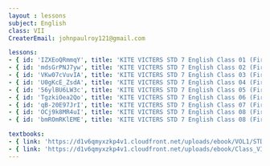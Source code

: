 ```yaml
--- 
layout : lessons 
subject: English
class: VII
CreaterEmail: johnpaulroy121@gmail.com

lessons: 
- { id: 'IZXEoQRmmqY', title: 'KITE VICTERS STD 7 English Class 01 (First Bell-ഫസ്റ്റ് ബെല്‍)' }
- { id: 'mdsGrPNJ7yw', title: 'KITE VICTERS STD 7 English Class 02 (First Bell-ഫസ്റ്റ് ബെല്‍)' }
- { id: 'VKw07cVuvIA', title: 'KITE VICTERS STD 7 English Class 03 (First Bell-ഫസ്റ്റ് ബെല്‍)' }
- { id: 'U0gKcE_ZsdA', title: 'KITE VICTERS STD 7 English Class 04 (First Bell-ഫസ്റ്റ് ബെല്‍)' }
- { id: '56ylBU6LW3c', title: 'KITE VICTERS STD 7 English Class 05 (First Bell-ഫസ്റ്റ് ബെല്‍)' }
- { id: 'TgzkiOea2Qo', title: 'KITE VICTERS STD 7 English Class 06 (First Bell-ഫസ്റ്റ് ബെല്‍)' }
- { id: 'qB-20E97JrI', title: 'KITE VICTERS STD 7 English Class 07 (First Bell-ഫസ്റ്റ് ബെല്‍)' }
- { id: 'OCj9k8MR4uI', title: 'KITE VICTERS STD 7 English Class 08 (First Bell-ഫസ്റ്റ് ബെല്‍)' }
- { id: 'bmROmRKlEME', title: 'KITE VICTERS STD 7 English Class 08 (First Bell-ഫസ്റ്റ് ബെല്‍)' }

textbooks:
- { link: 'https://d1v6qmyxzkp4v1.cloudfront.net/uploads/ebook/VOL1/STD7/KeralaReaderEnglish/KeralaReaderEnglish.pdf', title: 'English part-1' , medium: ' ' }
- { link: 'https://d1v6qmyxzkp4v1.cloudfront.net/uploads/ebook/Class_VII/English_Vol_II/EnglishVolII.pdf', title: 'English part-2' , medium: ' ' }
---
```

